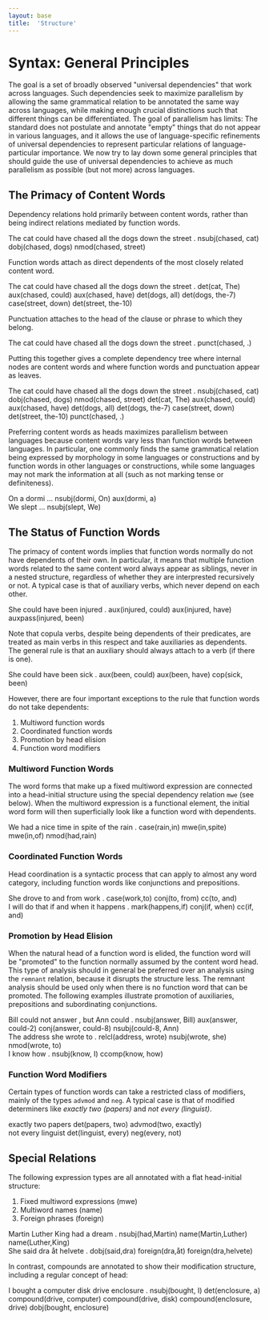 ```yaml
---
layout: base
title:  'Structure'
---
```


# Syntax: General Principles

The goal is a set of broadly observed "universal dependencies" that work across languages. Such dependencies seek to maximize parallelism by allowing the same grammatical relation to be annotated the same way across languages, while making enough crucial distinctions such that different things can be differentiated.
The goal of parallelism has limits: The standard does not postulate and annotate "empty" things that do not appear in various languages, and it allows the use of language-specific refinements of universal dependencies to represent particular relations of language-particular importance. We now try to lay down some general principles that should guide the use of universal 
dependencies to achieve as much parallelism as possible (but not more) across languages.

## The Primacy of Content Words

Dependency relations hold primarily between content words, rather than being indirect relations mediated by function words.

<div id="s1a" class="sd-parse">
The cat could have chased all the dogs down the street .
nsubj(chased, cat)
dobj(chased, dogs)
nmod(chased, street)
</div>

Function words attach as direct dependents of the most closely related content word.

<div id="s1b" class="sd-parse">
The cat could have chased all the dogs down the street .
det(cat, The)
aux(chased, could)
aux(chased, have)
det(dogs, all)
det(dogs, the-7)
case(street, down)
det(street, the-10)
</div>

Punctuation attaches to the head of the clause or phrase to which they belong.

<div id="s1c" class="sd-parse">
The cat could have chased all the dogs down the street .
punct(chased, .)
</div>

Putting this together gives a complete dependency tree where internal nodes
are content words and where function words and punctuation appear as leaves.

<div id="s1" class="sd-parse">
The cat could have chased all the dogs down the street .
nsubj(chased, cat)
dobj(chased, dogs)
nmod(chased, street)
det(cat, The)
aux(chased, could)
aux(chased, have)
det(dogs, all)
det(dogs, the-7)
case(street, down)
det(street, the-10)
punct(chased, .)
</div>

Preferring content words as heads maximizes parallelism between languages because content words vary less than function words between languages. In particular, one commonly finds the same grammatical relation being expressed by morphology in some languages or constructions and by function words in other languages or constructions, while some languages may not mark the information at all (such as not marking tense or definiteness).

<div id="s2a" class="sd-parse">
On a dormi ...
nsubj(dormi, On)
aux(dormi, a)
</div>

<div id="s2b" class="sd-parse">
We slept ...
nsubj(slept, We)
</div>

## The Status of Function Words

The primacy of content words implies that function words normally do not have dependents of their own. 
In particular, it means that multiple function words related to the same content word always appear as 
siblings, never in a nested structure, regardless of whether they are interprested recursively or not.
A typical case is that of auxiliary verbs, which never depend on each other.

<div id="s3a" class="sd-parse">
She could have been injured .
aux(injured, could)
aux(injured, have)
auxpass(injured, been)
</div>

Note that copula verbs, despite being dependents of their predicates, are treated as main verbs in 
this respect and take auxiliaries as dependents. The general rule is that an auxiliary should always
attach to a verb (if there is one).

<div id="s3b" class="sd-parse">
She could have been sick .
aux(been, could)
aux(been, have)
cop(sick, been)
</div>

However, there are four important exceptions to the rule that function words do not 
take dependents:

  1. Multiword function words
  2. Coordinated function words
  3. Promotion by head elision
  4. Function word modifiers

### Multiword Function Words

The word forms that make up a fixed multiword expression are connected into a head-initial structure
using the special dependency relation `mwe` (see below). When the multiword expression is a functional element,
the initial word form will then superficially look like a function word with dependents.

<div id="s6" class="sd-parse">
We had a nice time in spite of the rain .
case(rain,in)
mwe(in,spite)
mwe(in,of)
nmod(had,rain)
</div>

### Coordinated Function Words

Head coordination is a syntactic process that can apply to almost any word category, including
function words like conjunctions and prepositions. 

<div id="s4a" class="sd-parse">
She drove to and from work .
case(work,to)
conj(to, from)
cc(to, and)
</div>

<div id="s4b" class="sd-parse">
I will do that if and when it happens .
mark(happens,if)
conj(if, when)
cc(if, and)
</div>

### Promotion by Head Elision

When the natural head of a function word is elided, the function word will be "promoted"
to the function normally assumed by the content word head. This type of analysis should 
in general be preferred over an analysis using the `remnant` relation, because it disrupts
the structure less. The remnant analysis should be used only when there is no function word 
that can be promoted. The following examples illustrate promotion of auxiliaries, prepositions
and subordinating conjunctions.

<div id="s5a" class="sd-parse">
Bill could not answer , but Ann could .
nsubj(answer, Bill)
aux(answer, could-2)
conj(answer, could-8)
nsubj(could-8, Ann)
</div>

<div id="s5b" class="sd-parse">
The address she wrote to .
relcl(address, wrote)
nsubj(wrote, she)
nmod(wrote, to)
</div>

<div id="s5c" class="sd-parse">
I know how .
nsubj(know, I)
ccomp(know, how)
</div>

### Function Word Modifiers

Certain types of function words can take a restricted class of modifiers, mainly of the types `advmod` and `neg`.
A typical case is that of modified determiners like _exactly two (papers)_ and _not every (linguist)_.

<div id="s7a" class="sd-parse">
exactly two papers
det(papers, two)
advmod(two, exactly)
</div>

<div id="s7b" class="sd-parse">
not every linguist
det(linguist, every)
neg(every, not)
</div>

## Special Relations

The following expression types are all annotated with a flat head-initial structure:

1. Fixed multiword expressions (mwe)
2. Multiword names (name)
3. Foreign phrases (foreign)


<div id="s8" class="sd-parse">
Martin Luther King had a dream .
nsubj(had,Martin)
name(Martin,Luther)
name(Luther,King)
</div>

<div id="s9" class="sd-parse">
She said dra åt helvete .
dobj(said,dra)
foreign(dra,åt)
foreign(dra,helvete)
</div>

In contrast, compounds are annotated to show their modification structure, including a regular concept of head:

<div id="s10" class="sd-parse">
I bought a computer disk drive enclosure .
nsubj(bought, I)
det(enclosure, a)
compound(drive, computer)
compound(drive, disk)
compound(enclosure, drive)
dobj(bought, enclosure)
</div>
